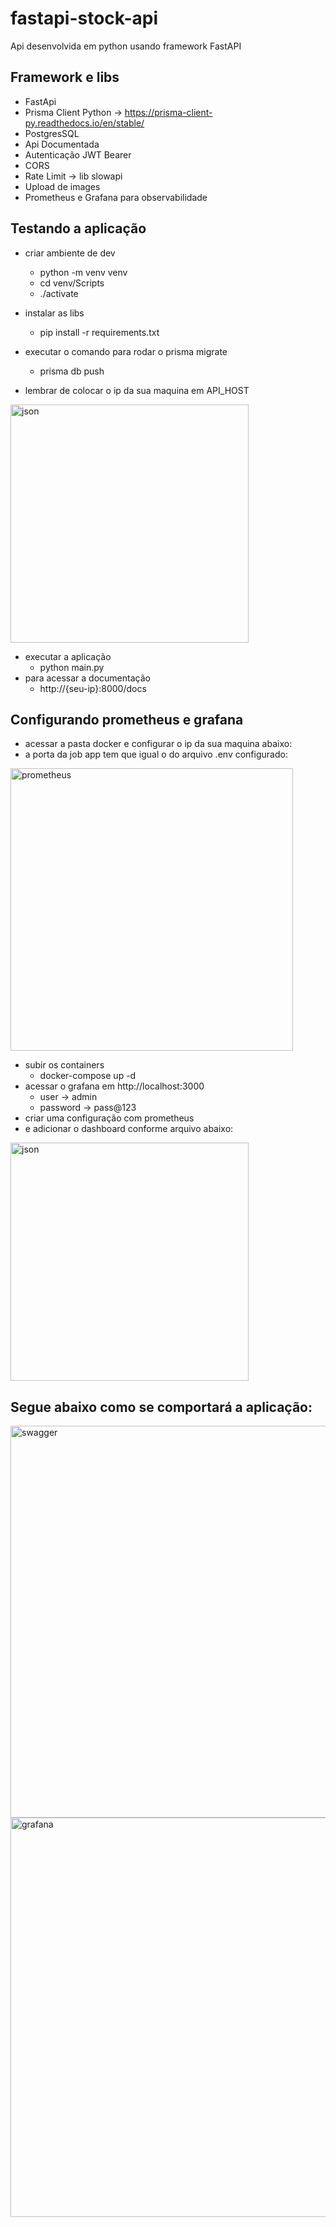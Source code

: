 # fastapi-stock-api
Api desenvolvida em python usando framework FastAPI
## Framework e libs
- FastApi
- Prisma Client Python -> https://prisma-client-py.readthedocs.io/en/stable/
- PostgresSQL
- Api Documentada
- Autenticação JWT Bearer
- CORS
- Rate Limit -> lib slowapi
- Upload de images
- Prometheus e Grafana para observabilidade

## Testando a aplicação
- criar ambiente de dev
  - python -m venv venv
  - cd venv/Scripts
  - ./activate
- instalar as libs
  - pip install -r requirements.txt
- executar o comando para rodar o prisma migrate
  - prisma db push

- lembrar de colocar o ip da sua maquina em API_HOST

<img width="381" alt="json" src="https://github.com/gbalves1989/fastapi-stock-api/assets/44848446/4a705a39-3830-4c5e-bb2d-4b73abdc96be">

- executar a aplicação
  - python main.py
- para acessar a documentação
  - http://{seu-ip}:8000/docs

## Configurando prometheus e grafana
- acessar a pasta docker e configurar o ip da sua maquina abaixo:
- a porta da job app tem que igual o do arquivo .env configurado:
  
<img width="452" alt="prometheus" src="https://github.com/gbalves1989/fastapi-stock-api/assets/44848446/56da87ad-17a0-49d5-afcc-1d78aebfbc3c">

- subir os containers
  - docker-compose up -d
- acessar o grafana em http://localhost:3000
  - user -> admin
  - password -> pass@123
- criar uma configuração com prometheus
- e adicionar o dashboard conforme arquivo abaixo:
  
<img width="381" alt="json" src="https://github.com/gbalves1989/fastapi-stock-api/assets/44848446/1d6b317c-a4d1-4be5-ba2c-635960759c38">

## Segue abaixo como se comportará a aplicação:

<img width="627" alt="swagger" src="https://github.com/gbalves1989/fastapi-stock-api/assets/44848446/4d8aea9f-eaa0-457b-b8db-c824722d7998">

<img width="639" alt="grafana" src="https://github.com/gbalves1989/fastapi-stock-api/assets/44848446/bbe2a3b2-1d6c-41a1-87f7-8fe75e1c83cf">



